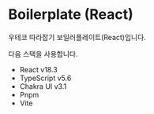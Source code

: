 # Boilerplate (React)

우테코 따라잡기 보일러플레이트(React)입니다.

다음 스택을 사용합니다.

- React v18.3
- TypeScript v5.6
- Chakra UI v3.1
- Pnpm
- Vite
